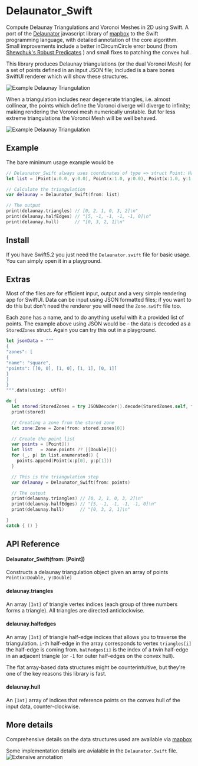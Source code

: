 # Delaunator_Swift

Compute Delaunay Triangulations and Voronoi Meshes in 2D using Swift. 
A port of the [Delaunator](https://github.com/mapbox/delaunator) javascript library of [mapbox](https://github.com/mapbox) to the Swift programming language,
with detailed annotation of the core algorithm. Small improvements include a better inCircumCircle error bound (from [Shewchuk's Robust Predicates](http://www.cs.cmu.edu/~quake/robust.html) )
and small fixes to patching the convex hull.

This library produces Delaunay triangulations (or the dual Voronoi Mesh) for a set of points defined in an input JSON file; included is a bare bones SwiftUI renderer which will show these structures.

![Example Delaunay Triangulation](./Images/Ukraine_Delaunay.png)

When a triangulation includes near degenerate triangles, i.e. almost collinear, the
points which define the Voronoi diverge will diverge to infinity; making rendering the
Voronoi mesh numerically unstable. But for less extreme triangulations the Voronoi Mesh
will be well behaved.

![Example Delaunay Triangulation](./Images/Ukraine_Voronoi.png)

## Example

The bare minimum usage example would be
```swift
// Delaunator_Swift always uses coordinates of type => struct Point: Hashable, Codable { var x, y: Double }
let list = [Point(x:0.0, y:0.0), Point(x:1.0, y:0.0), Point(x:1.0, y:1.0), Point(x:0.0, y:1.0)] // [{x 0, y 0}, {x 1, y 0}, {x 1, y 1}, {x 0, y 1}]

// Calculate the triangulation
var delaunay = Delaunator_Swift(from: list)

// The output
print(delaunay.triangles) // [0, 2, 1, 0, 3, 2]\n"
print(delaunay.halfEdges) // "[5, -1, -1, -1, -1, 0]\n"
print(delaunay.hull)      // "[0, 3, 2, 1]\n"
```

## Install

If you have Swift5.2 you just need the `Delaunator.swift` file for basic
usage. You can simply open it in a playground.

## Extras

Most of the files are for efficient input, output and a very simple rendering app
for SwiftUI. Data can be input using JSON formatted files; if you want to do this
but don't need the renderer you will need the `Zone.swift` file too.

Each zone has a name, and to do anything useful with it a provided list of points.
The example above using JSON would be - the data is decoded as a `StoredZones`
struct. Again you can try this out in a playground.

```swift
let jsonData = """
{
"zones": [
{
"name": "square",
"points": [[0, 0], [1, 0], [1, 1], [0, 1]]
}
]
}
""".data(using: .utf8)!

do {
  let stored:StoredZones = try JSONDecoder().decode(StoredZones.self, from:jsonData)
  print(stored)

  // Creating a zone from the stored zone
  let zone:Zone = Zone(from: stored.zones[0])

  // Create the point list
  var points = [Point]()
  let list   = zone.points ?? [[Double]]()
  for (_, p) in list.enumerated() {
    points.append(Point(x:p[0], y:p[1]))
  }

  // This is the triangulation step
  var delaunay = Delaunator_Swift(from: points)

  // The output
  print(delaunay.triangles) // [0, 2, 1, 0, 3, 2]\n"
  print(delaunay.halfEdges) // "[5, -1, -1, -1, -1, 0]\n"
  print(delaunay.hull)      // "[0, 3, 2, 1]\n"

}
catch { () }

```

## API Reference

#### Delaunator_Swift(from: [Point])

Constructs a delaunay triangulation object given an array of points `Point(x:Double, y:Double)`


#### delaunay.triangles

An array `[Int]` of triangle vertex indices (each group of three numbers forms a triangle).
All triangles are directed anticlockwise.

#### delaunay.halfedges

An array `[Int]` of triangle half-edge indices that allows you to traverse the triangulation.
`i`-th half-edge in the array corresponds to vertex `triangles[i]` the half-edge is coming from.
`halfedges[i]` is the index of a twin half-edge in an adjacent triangle
(or `-1` for outer half-edges on the convex hull).

The flat array-based data structures might be counterintuitive,
but they're one of the key reasons this library is fast.

#### delaunay.hull

An `[Int]` array of indices that reference points on the convex hull of the input data, counter-clockwise.

## More details

Comprehensive details on the data structures used are available via [mapbox](https://mapbox.github.io/delaunator/)

Some implementation details are avialable in the `Delaunator.Swift` file.
![Extensive annotation](./Images/Annotation.png)  
